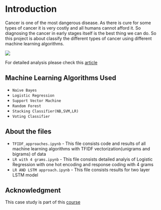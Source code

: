 # Introduction
Cancer is one of the most dangerous disease. As there is cure for some types of cancer it is very costly and all humans cannot afford it. So diagnosing the cancer in early stages itself is the best thing we can do. So this project is about classify the different types of cancer using different machine learning algorithms.

![](https://miro.medium.com/max/700/0*1b88wdy0KFYH2ef5)

For detailed analysis please check this [article](https://medium.com/@tulasiram11729/personalized-cancer-diagnosis-3d6f09a6b8c9)

## Machine Learning Algorithms Used
- `Naive Bayes`
- `Logistic Regression`
- `Support Vector Machine`
- `Random Forest`
- `Stacking Classifier(NB,SVM,LR)`
- `Voting Classifier`

## About the files
- `TFIDF_approaches.ipynb` - This file consists code and results of all machine learning algorithms with TFIDF vectorization(unigrams and bigrams) of data
- `LR with 4 grams.ipynb` - This file consists detailed analyis of Logistic Regression with one hot encoding and response coding with 4 grams
- `LR AND LSTM approach.ipynb` - This file consists results for two layer LSTM model 

## Acknowledgment

This case study is part of this [course](https://www.appliedaicourse.com/)
